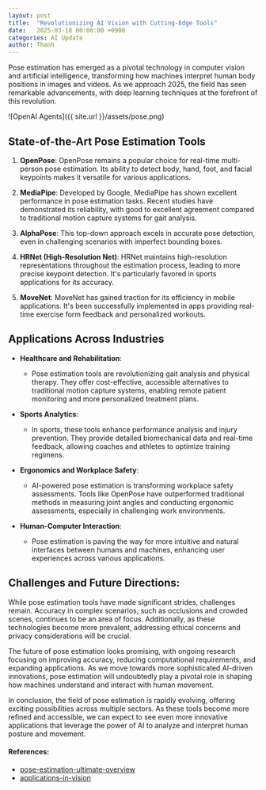 ```yaml
---
layout: post
title:  "Revolutionizing AI Vision with Cutting-Edge Tools"
date:   2025-03-18 00:00:00 +0900
categories: AI Update
author: Thanh
---
```


Pose estimation has emerged as a pivotal technology in computer vision and artificial intelligence, transforming how machines interpret human body positions in images and videos. As we approach 2025, the field has seen remarkable advancements, with deep learning techniques at the forefront of this revolution.

![OpenAI Agents]({{ site.url }}/assets/pose.png)

## **State-of-the-Art Pose Estimation Tools**

1. **OpenPose**: OpenPose remains a popular choice for real-time multi-person pose estimation. Its ability to detect body, hand, foot, and facial keypoints makes it versatile for various applications.

2. **MediaPipe**: Developed by Google, MediaPipe has shown excellent performance in pose estimation tasks. Recent studies have demonstrated its reliability, with good to excellent agreement compared to traditional motion capture systems for gait analysis.

3. **AlphaPose**: This top-down approach excels in accurate pose detection, even in challenging scenarios with imperfect bounding boxes.

4. **HRNet (High-Resolution Net)**: HRNet maintains high-resolution representations throughout the estimation process, leading to more precise keypoint detection. It's particularly favored in sports applications for its accuracy.

5. **MoveNet**: MoveNet has gained traction for its efficiency in mobile applications. It's been successfully implemented in apps providing real-time exercise form feedback and personalized workouts.

## **Applications Across Industries**

- **Healthcare and Rehabilitation**: 

    - Pose estimation tools are revolutionizing gait analysis and physical therapy. They offer cost-effective, accessible alternatives to traditional motion capture systems, enabling remote patient monitoring and more personalized treatment plans.


- **Sports Analytics**: 

    - In sports, these tools enhance performance analysis and injury prevention. They provide detailed biomechanical data and real-time feedback, allowing coaches and athletes to optimize training regimens.


- **Ergonomics and Workplace Safety**:

    - AI-powered pose estimation is transforming workplace safety assessments. Tools like OpenPose have outperformed traditional methods in measuring joint angles and conducting ergonomic assessments, especially in challenging work environments.

- **Human-Computer Interaction**:

    - Pose estimation is paving the way for more intuitive and natural interfaces between humans and machines, enhancing user experiences across various applications.

## **Challenges and Future Directions**:

While pose estimation tools have made significant strides, challenges remain. Accuracy in complex scenarios, such as occlusions and crowded scenes, continues to be an area of focus. Additionally, as these technologies become more prevalent, addressing ethical concerns and privacy considerations will be crucial.

The future of pose estimation looks promising, with ongoing research focusing on improving accuracy, reducing computational requirements, and expanding applications. As we move towards more sophisticated AI-driven innovations, pose estimation will undoubtedly play a pivotal role in shaping how machines understand and interact with human movement.

In conclusion, the field of pose estimation is rapidly evolving, offering exciting possibilities across multiple sectors. As these tools become more refined and accessible, we can expect to see even more innovative applications that leverage the power of AI to analyze and interpret human posture and movement.



#### References:
- [pose-estimation-ultimate-overview](https://viso.ai/deep-learning/pose-estimation-ultimate-overview/)
- [applications-in-vision](https://www.mdpi.com/journal/BDCC/special_issues/89XW5C400H)
